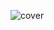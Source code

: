 ![cover](https://user-images.githubusercontent.com/62662905/197193080-5b5603b1-9c53-48b5-8942-2865290c7ba8.png)

